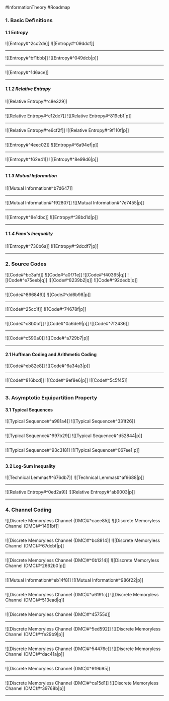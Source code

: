#InformationTheory #Roadmap 

### 1. Basic Definitions
#### 1.1 Entropy
![[Entropy#^2cc2de]]
![[Entropy#^09ddcf]]

---
![[Entropy#^bf1bbb]]
![[Entropy#^049dcb|p]]

---
![[Entropy#^1d6ace]]

---
##### 1.1.2 Relative Entropy

![[Relative Entropy#^c8e329]]

---
![[Relative Entropy#^c12de7]]
![[Relative Entropy#^819eb1|p]]

---
![[Relative Entropy#^e6cf2f]]
![[Relative Entropy#^9f110f|p]]

---
![[Entropy#^4eec02]]
![[Entropy#^6a94ef|p]]

---
![[Entropy#^f62e41]]
![[Entropy#^8e99d6|p]]

---
##### 1.1.3 Mutual Information
![[Mutual Information#^b7d647]]

---
![[Mutual Information#^f92807]]
![[Mutual Information#^7e7455|p]]

---
![[Entropy#^8e1dbc]]
![[Entropy#^38bd1d|p]]

---
##### 1.1.4 Fano's Inequality
![[Entropy#^730b6a]]
![[Entropy#^9dcdf7|p]]

---
### 2. Source Codes
![[Code#^bc3afd]]
![[Code#^a0f71e]]
![[Code#^f40365|q]]
![[Code#^e75eeb|q]]
![[Code#^8239b2|q]]
![[Code#^92dedb|q]]

---
![[Code#^866846]]
![[Code#^dd6b98|p]]

---
![[Code#^25cc1f]]
![[Code#^74678f|p]]

---
![[Code#^c8b0bf]]
![[Code#^0a6de9|p]]
![[Code#^7f2436]]

---
![[Code#^c590a0]]
![[Code#^a729b7|p]]

---
#### 2.1 Huffman Coding and Arithmetic Coding
![[Code#^eb82e8]]
![[Code#^6a34a3|p]]

---
![[Code#^816bcd]]
![[Code#^9ef8e6|p]]
![[Code#^5c5f45]]

---
### 3. Asymptotic Equipartition Property
#### 3.1 Typical Sequences
![[Typical Sequence#^a981a4]]
![[Typical Sequence#^331f26]]

---
![[Typical Sequence#^997b29]]
![[Typical Sequence#^d52844|p]]

---
![[Typical Sequence#^93c318]]
![[Typical Sequence#^067ee1|p]]

---
#### 3.2 Log-Sum Inequality
![[Technical Lemmas#^676db7]]
![[Technical Lemmas#^af9688|p]]

---
![[Relative Entropy#^0ed2a9]]
![[Relative Entropy#^ab9003|p]]

---
### 4. Channel Coding
![[Discrete Memoryless Channel (DMC)#^caee85]]
![[Discrete Memoryless Channel (DMC)#^1491bf]]

---
![[Discrete Memoryless Channel (DMC)#^bc8814]]
![[Discrete Memoryless Channel (DMC)#^67dcbf|p]]

---
![[Discrete Memoryless Channel (DMC)#^0b1214]]
![[Discrete Memoryless Channel (DMC)#^2662b0|p]]

---
![[Mutual Information#^eb14f8]]
![[Mutual Information#^986f22|p]]

---
![[Discrete Memoryless Channel (DMC)#^a6191c]]
![[Discrete Memoryless Channel (DMC)#^513ead|q]]

---
![[Discrete Memoryless Channel (DMC)#^45755d]]

---
![[Discrete Memoryless Channel (DMC)#^5ed592]]
![[Discrete Memoryless Channel (DMC)#^fe29b9|p]]

---
![[Discrete Memoryless Channel (DMC)#^54476c]]
![[Discrete Memoryless Channel (DMC)#^dac41a|p]]

---
![[Discrete Memoryless Channel (DMC)#^9f9b95]]

---
![[Discrete Memoryless Channel (DMC)#^ca15d1]]
![[Discrete Memoryless Channel (DMC)#^39768b|p]]

---

